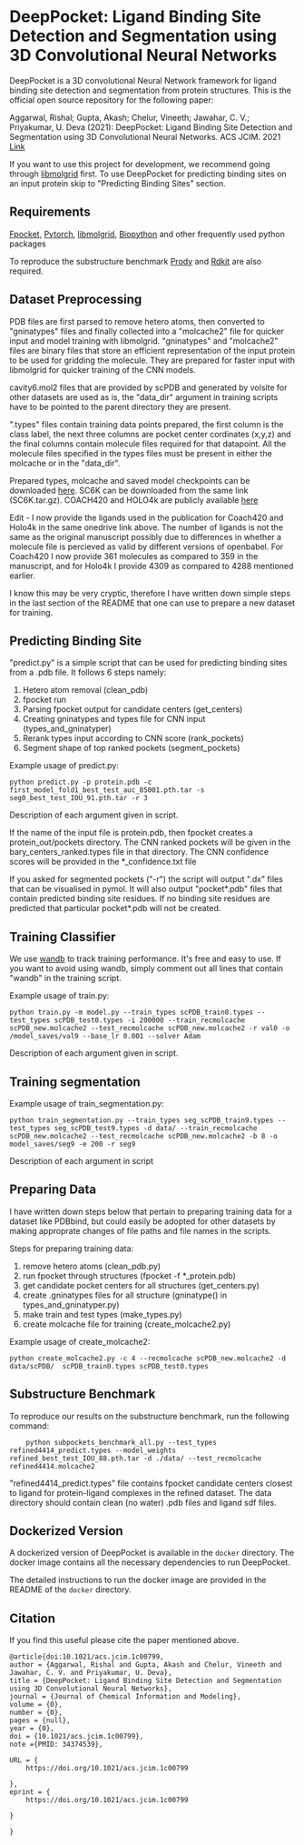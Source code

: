 # DeepPocket: Ligand Binding Site Detection and Segmentation using 3D Convolutional Neural Networks

DeepPocket is a 3D convolutional Neural Network framework for ligand binding site detection and segmentation from protein structures. This is the official open source repository for the following paper:

Aggarwal, Rishal; Gupta, Akash; Chelur, Vineeth; Jawahar, C. V.; Priyakumar, U. Deva (2021): DeepPocket: Ligand Binding Site Detection and Segmentation using 3D Convolutional Neural Networks. ACS JCIM. 2021 [Link](https://pubs.acs.org/doi/10.1021/acs.jcim.1c00799) 

If you want to use this project for development, we recommend going through [libmolgrid](https://github.com/gnina/libmolgrid) first. To use DeepPocket for predicting binding sites on an input protein skip to "Predicting Binding Sites" section. 

## Requirements

[Fpocket](https://github.com/Discngine/fpocket), [Pytorch](https://pytorch.org/), [libmolgrid](https://github.com/gnina/libmolgrid), [Biopython](https://biopython.org/) and other frequently used python packages

To reproduce the substructure benchmark [Prody](https://prody.csb.pitt.edu/) and [Rdkit](https://www.rdkit.org/) are also required.

## Dataset Preprocessing

PDB files are first parsed to remove hetero atoms, then converted to "gninatypes" files and finally collected into a "molcache2" file for quicker input and model training with libmolgrid. "gninatypes" and "molcache2" files are binary files that store an efficient representation of the input protein to be used for gridding the molecule. They are prepared for faster input with libmolgrid for quicker training of the CNN models.

cavity6.mol2 files that are provided by scPDB and generated by volsite for other datasets are used as is, the "data_dir" argument in training scripts have to be pointed to the parent directory they are present.

".types" files contain training data points prepared, the first column is the class label, the next three columns are pocket center cordinates (x,y,z) and the final columns contain molecule files required for that datapoint. All the molecule files specified in the types files must be present in either the molcache or in the "data_dir". 

Prepared types, molcache and saved model checkpoints can be downloaded [here](https://pitt-my.sharepoint.com/:u:/g/personal/ria43_pitt_edu/EUihPbBXe8VNtHhHNBuaNk8B3nNVtTZQ5c2ofxnmSoHLxw?e=I51V5Y). SC6K can be downloaded from the same link (SC6K.tar.gz). COACH420 and HOLO4k are publicly available [here](https://github.com/rdk/p2rank-datasets)

Edit - I now provide the ligands used in the publication for Coach420 and Holo4k in the same onedrive link above. The number of ligands is not the same as the original manuscript possibly due to differences in whether a molecule file is percieved as valid by different versions of openbabel. For Coach420 I now provide 361 molecules as compared to 359 in the manuscript, and for Holo4k I provide 4309 as compared to 4288 mentioned earlier.   

I know this may be very cryptic, therefore I have written down simple steps in the last section of the README that one can use to prepare a new dataset for training. 

## Predicting Binding Site

"predict.py" is a simple script that can be used for predicting binding sites from a .pdb file. It follows 6 steps namely:
1) Hetero atom removal (clean_pdb)
2) fpocket run
3) Parsing fpocket output for candidate centers (get_centers)
4) Creating gninatypes and types file for CNN input (types_and_gninatyper)
5) Rerank types input according to CNN score (rank_pockets)
6) Segment shape of top ranked pockets (segment_pockets)

Example usage of predict.py:

    python predict.py -p protein.pdb -c first_model_fold1_best_test_auc_85001.pth.tar -s seg0_best_test_IOU_91.pth.tar -r 3

Description of each argument given in script.

If the name of the input file is protein.pdb, then fpocket creates a protein_out/pockets directory. The CNN ranked pockets will be given in the bary_centers_ranked.types file in that directory. The CNN confidence scores will be provided in the *_confidence.txt file

If you asked for segmented pockets ("-r") the script will output ".dx" files that can be visualised in pymol. It will also output "pocket*.pdb" files that contain predicted binding site residues. If no binding site residues are predicted that particular pocket*.pdb will not be created.

## Training Classifier

We use [wandb](https://wandb.ai/site) to track training performance. It's free and easy to use. If you want to avoid using wandb, simply comment out all lines that contain "wandb" in the training script.

Example usage of train.py:

    python train.py -m model.py --train_types scPDB_train0.types --test_types scPDB_test0.types -i 200000 --train_recmolcache scPDB_new.molcache2 --test_recmolcache scPDB_new.molcache2 -r val0 -o /model_saves/val9 --base_lr 0.001 --solver Adam 

Description of each argument given in script.

## Training segmentation

Example usage of train_segmentation.py:

    python train_segmentation.py --train_types seg_scPDB_train9.types --test_types seg_scPDB_test9.types -d data/ --train_recmolcache scPDB_new.molcache2 --test_recmolcache scPDB_new.molcache2 -b 8 -o model_saves/seg9 -e 200 -r seg9
    
Description of each argument in script

## Preparing Data

I have written down steps below that pertain to preparing training data for a dataset like PDBbind, but could easily be adopted for other datasets by making approprate changes of file paths and file names in the scripts.

Steps for preparing training data:

1) remove hetero atoms (clean_pdb.py)
2) run fpocket through structures (fpocket -f *_protein.pdb)
3) get candidate pocket centers for all structures (get_centers.py)
4) create .gninatypes files for all structure (gninatype() in types_and_gninatyper.py)
5) make train and test types (make_types.py)
6) create molcache file for training (create_molcache2.py)

Example usage of create_molcache2:

	python create_molcache2.py -c 4 --recmolcache scPDB_new.molcache2 -d data/scPDB/  scPDB_train0.types scPDB_test0.types

## Substructure Benchmark

To reproduce our results on the substructure benchmark, run the following command:
     
        python subpockets_benchmark_all.py --test_types refined4414_predict.types --model_weights refined_best_test_IOU_88.pth.tar -d ./data/ --test_recmolcache refined4414.molcache2

"refined4414_predict.types" file contains fpocket candidate centers closest to ligand for protein-ligand complexes in the refined dataset.
The data directory should contain clean (no water) .pdb files and ligand sdf files.

## Dockerized Version

A dockerized version of DeepPocket is available in the `docker` directory. The docker image contains all the necessary dependencies to run DeepPocket.

The detailed instructions to run the docker image are provided in the README of the `docker` directory.

## Citation

If you find this useful please cite the paper mentioned above.

	@article{doi:10.1021/acs.jcim.1c00799,
    author = {Aggarwal, Rishal and Gupta, Akash and Chelur, Vineeth and Jawahar, C. V. and Priyakumar, U. Deva},
    title = {DeepPocket: Ligand Binding Site Detection and Segmentation using 3D Convolutional Neural Networks},
    journal = {Journal of Chemical Information and Modeling},
    volume = {0},
    number = {0},
    pages = {null},
    year = {0},
    doi = {10.1021/acs.jcim.1c00799},
    note ={PMID: 34374539},

    URL = { 
        https://doi.org/10.1021/acs.jcim.1c00799
    
    },
    eprint = { 
        https://doi.org/10.1021/acs.jcim.1c00799
    
    }

    }

